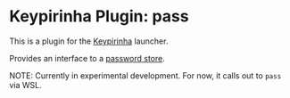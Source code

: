 # Keypirinha Plugin: pass

This is a plugin for the [Keypirinha](http://keypirinha.com) launcher.

Provides an interface to a [password store](https://www.passwordstore.org/).

NOTE: Currently in experimental development. For now, it calls out to `pass` via WSL.
